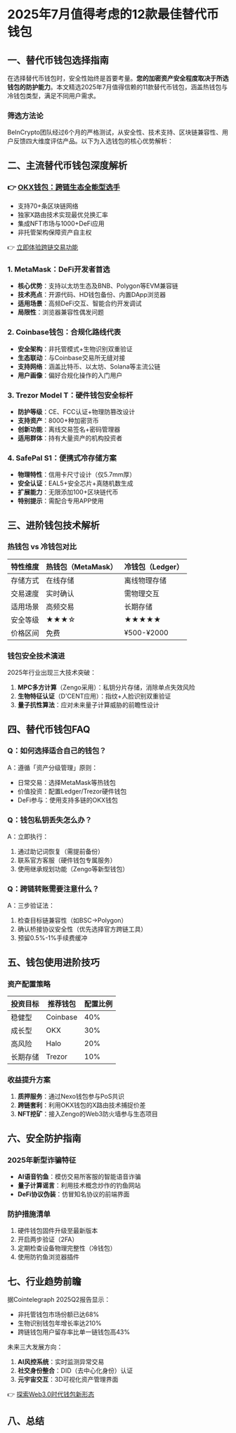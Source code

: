 # 2025年7月值得考虑的12款最佳替代币钱包

## 一、替代币钱包选择指南

在选择替代币钱包时，安全性始终是首要考量。**您的加密资产安全程度取决于所选钱包的防护能力**。本文精选2025年7月值得信赖的11款替代币钱包，涵盖热钱包与冷钱包类型，满足不同用户需求。

### 筛选方法论

BeInCrypto团队经过6个月的严格测试，从安全性、技术支持、区块链兼容性、用户反馈四大维度评估产品。以下为入选钱包的核心优势解析：

## 二、主流替代币钱包深度解析

### 👉 [OKX钱包：跨链生态全能型选手](https://bit.ly/okx_welcome)
* 支持70+条区块链网络
* 独家X路由技术实现最优兑换汇率
* 集成NFT市场与1000+DeFi应用
* 非托管架构保障资产自主权

👉 [立即体验跨链交易功能](https://bit.ly/okx_welcome)

### 1. MetaMask：DeFi开发者首选
- **核心优势**：支持以太坊生态及BNB、Polygon等EVM兼容链
- **技术亮点**：开源代码、HD钱包备份、内置DApp浏览器
- **适用场景**：高频DeFi交互、智能合约开发调试
- **局限性**：浏览器兼容性偶发问题

### 2. Coinbase钱包：合规化路线代表
- **安全架构**：非托管模式+生物识别双重验证
- **生态联动**：与Coinbase交易所无缝对接
- **支持网络**：涵盖比特币、以太坊、Solana等主流公链
- **用户画像**：偏好合规化操作的入门用户

### 3. Trezor Model T：硬件钱包安全标杆
- **防护等级**：CE、FCC认证+物理防篡改设计
- **支持资产**：8000+种加密货币
- **创新功能**：离线交易签名+密码管理器
- **适用群体**：持有大量资产的机构投资者

### 4. SafePal S1：便携式冷存储方案
- **物理特性**：信用卡尺寸设计（仅5.7mm厚）
- **安全认证**：EAL5+安全芯片+真随机数生成
- **扩展能力**：无限添加100+区块链代币
- **特别提示**：需配合专用APP使用

## 三、进阶钱包技术解析

### 热钱包 vs 冷钱包对比

| 特性维度 | 热钱包（MetaMask） | 冷钱包（Ledger） |
|---------|------------------|------------------|
| 存储方式 | 在线存储 | 离线物理存储 |
| 交易速度 | 实时确认 | 需物理交互 |
| 适用场景 | 高频交易 | 长期存储 |
| 安全等级 | ★★★☆ | ★★★★★ |
| 价格区间 | 免费 | ¥500-¥2000 |

### 钱包安全技术演进
2025年行业出现三大技术突破：
1. **MPC多方计算**（Zengo采用）：私钥分片存储，消除单点失效风险
2. **生物特征认证**（D'CENT应用）：指纹+人脸识别双重验证
3. **量子抗性算法**：应对未来量子计算威胁的前瞻性设计

## 四、替代币钱包FAQ

### Q：如何选择适合自己的钱包？
A：遵循「资产分级管理」原则：
- 日常交易：选择MetaMask等热钱包
- 价值投资：配置Ledger/Trezor硬件钱包
- DeFi参与：使用支持多链的OKX钱包

### Q：钱包私钥丢失怎么办？
A：立即执行：
1. 通过助记词恢复（需提前备份）
2. 联系官方客服（硬件钱包专属服务）
3. 使用继承规划功能（Zengo等新型钱包）

### Q：跨链转账需要注意什么？
A：三步验证法：
1. 检查目标链兼容性（如BSC→Polygon）
2. 确认桥接协议安全性（优先选择官方跨链工具）
3. 预留0.5%-1%手续费缓冲

## 五、钱包使用进阶技巧

### 资产配置策略
| 投资目标 | 推荐钱包 | 配置比例 |
|---------|---------|---------|
| 稳健型 | Coinbase | 40% |
| 成长型 | OKX | 30% |
| 高风险 | Halo | 20% |
| 长期存储 | Trezor | 10% |

### 收益提升方案
1. **质押服务**：通过Nexo钱包参与PoS共识
2. **跨链套利**：利用OKX钱包的X路由技术捕捉价差
3. **NFT挖矿**：接入Zengo的Web3防火墙参与生态项目

## 六、安全防护指南

### 2025年新型诈骗特征
- **AI语音钓鱼**：模仿交易所客服的智能语音诈骗
- **量子计算谣言**：利用技术概念炒作的钓鱼网站
- **DeFi协议伪装**：仿冒知名协议的前端界面

### 防护措施清单
1. 硬件钱包固件升级至最新版本
2. 开启两步验证（2FA）
3. 定期检查设备物理完整性（冷钱包）
4. 使用防钓鱼浏览器插件

## 七、行业趋势前瞻

据Cointelegraph 2025Q2报告显示：
- 非托管钱包市场份额已达68%
- 生物识别钱包年增长率达210%
- 跨链钱包用户留存率比单一链钱包高43%

未来三大发展方向：
1. **AI风控系统**：实时监测异常交易
2. **社交身份整合**：DID（去中心化身份）认证
3. **元宇宙交互**：3D可视化资产管理界面

👉 [探索Web3.0时代钱包新形态](https://bit.ly/okx_welcome)

## 八、总结
